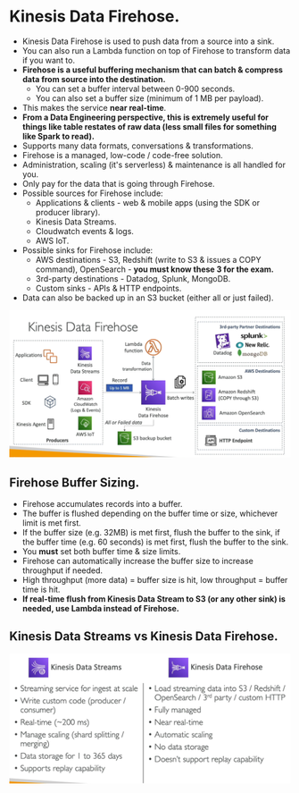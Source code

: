 # **Kinesis Data Firehose.**

* Kinesis Data Firehose is used to push data from a source into a sink.
* You can also run a Lambda function on top of Firehose to transform data if you want to.
* **Firehose is a useful buffering mechanism that can batch & compress data from source into the destination.**
    * You can set a buffer interval between 0-900 seconds.
    * You can also set a buffer size (minimum of 1 MB per payload).
* This makes the service **near real-time**.
* **From a Data Engineering perspective, this is extremely useful for things like table restates of raw data (less small files for something like Spark to read).**
* Supports many data formats, conversations & transformations.
* Firehose is a managed, low-code / code-free solution.
* Administration, scaling (it's serverless) & maintenance is all handled for you.
* Only pay for the data that is going through Firehose.
* Possible sources for Firehose include:
    * Applications & clients - web & mobile apps (using the SDK or producer library).
    * Kinesis Data Streams.
    * Cloudwatch events & logs.
    * AWS IoT.
* Possible sinks for Firehose include:
    * AWS destinations - S3, Redshift (write to S3 & issues a COPY command), OpenSearch - **you must know these 3 for the exam.**
    * 3rd-party destinations - Datadog, Splunk, MongoDB.
    * Custom sinks - APIs & HTTP endpoints.
* Data can also be backed up in an S3 bucket (either all or just failed).

<img src='./images/KinesisFirehoseExample.png'>

## **Firehose Buffer Sizing.**

* Firehose accumulates records into a buffer.
* The buffer is flushed depending on the buffer time or size, whichever limit is met first.
* If the buffer size (e.g. 32MB) is met first, flush the buffer to the sink, if the buffer time (e.g. 60 seconds) is met first, flush the buffer to the sink.
* You **must** set both buffer time & size limits.
* Firehose can automatically increase the buffer size to increase throughput if needed.
* High throughput (more data) = buffer size is hit, low throughput = buffer time is hit.
* **If real-time flush from Kinesis Data Stream to S3 (or any other sink) is needed, use Lambda instead of Firehose.**

## **Kinesis Data Streams vs Kinesis Data Firehose.**

<img src='./images/DataStreamsVsFirehoseDifferences.png'>